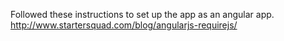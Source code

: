 Followed these instructions to set up the app as an angular app.
http://www.startersquad.com/blog/angularjs-requirejs/

